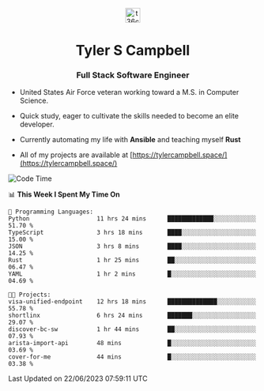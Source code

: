 <p align="center">
<a href="https://www.linkedin.com/in/t36campbell" target="blank"><img align="center" src="https://ik.imagekit.io/t36campbell/Portfolio/linkedin.png.original_m8bbGgPh6.png" alt="t36campbell" height="30" width="30" /></a>
</p>
<h1 align="center">Tyler S Campbell</h1>
<h3 align="center">Full Stack Software Engineer</h3>

* United States Air Force veteran working toward a M.S. in Computer Science.

* Quick study, eager to cultivate the skills needed to become an elite developer.

* Currently automating my life with **Ansible** and teaching myself **Rust**

* All of my projects are available at [https://tylercampbell.space/](https://tylercampbell.space/)

<!--START_SECTION:waka-->
![Code Time](http://img.shields.io/badge/Code%20Time-2%2C587%20hrs%2057%20mins-blue)

📊 **This Week I Spent My Time On** 

```text
💬 Programming Languages: 
Python                   11 hrs 24 mins      █████████████░░░░░░░░░░░░   51.70 % 
TypeScript               3 hrs 18 mins       ████░░░░░░░░░░░░░░░░░░░░░   15.00 % 
JSON                     3 hrs 8 mins        ████░░░░░░░░░░░░░░░░░░░░░   14.25 % 
Rust                     1 hr 25 mins        ██░░░░░░░░░░░░░░░░░░░░░░░   06.47 % 
YAML                     1 hr 2 mins         █░░░░░░░░░░░░░░░░░░░░░░░░   04.69 % 

🐱‍💻 Projects: 
visa-unified-endpoint    12 hrs 18 mins      ██████████████░░░░░░░░░░░   55.78 % 
shortlinx                6 hrs 24 mins       ███████░░░░░░░░░░░░░░░░░░   29.07 % 
discover-bc-sw           1 hr 44 mins        ██░░░░░░░░░░░░░░░░░░░░░░░   07.93 % 
arista-import-api        48 mins             █░░░░░░░░░░░░░░░░░░░░░░░░   03.69 % 
cover-for-me             44 mins             █░░░░░░░░░░░░░░░░░░░░░░░░   03.38 % 
```


 Last Updated on 22/06/2023 07:59:11 UTC
<!--END_SECTION:waka-->

